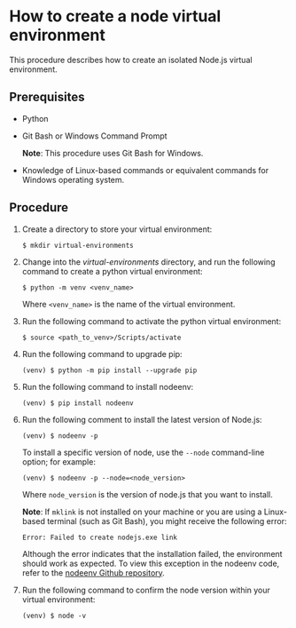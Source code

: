# How to create a node virtual environment

This procedure describes how to create an isolated Node.js virtual environment.


## Prerequisites

* Python
* Git Bash or Windows Command Prompt
    
    **Note**: This procedure uses Git Bash for Windows.

* Knowledge of Linux-based commands or equivalent commands for Windows operating system.

## Procedure

1. Create a directory to store your virtual environment:

    ```
    $ mkdir virtual-environments
    ```

1. Change into the _virtual-environments_ directory, and run the following command to create a python virtual environment:

    ```
    $ python -m venv <venv_name>
    ```

    Where `<venv_name>` is the name of the virtual environment.

1. Run the following command to activate the python virtual environment:

    ```
    $ source <path_to_venv>/Scripts/activate
    ```

1. Run the following command to upgrade pip:

    ```
    (venv) $ python -m pip install --upgrade pip
    ```

1. Run the following command to install nodeenv:

    ```
    (venv) $ pip install nodeenv
    ```

1. Run the following comment to install the latest version of Node.js:

    ```
    (venv) $ nodeenv -p
    ```

    To install a specific version of node, use the `--node` command-line option; for example:

    ```
    (venv) $ nodeenv -p --node=<node_version>
    ```

    Where `node_version` is the version of node.js that you want to install.

    **Note**: If `mklink` is not installed on your machine or you are using a Linux-based terminal (such as Git Bash), you might receive the following error:

    `Error: Failed to create nodejs.exe link`

    Although the error indicates that the installation failed, the environment should work as expected. To view this exception in the nodeenv code, refer to the [nodeenv Github repository](https://github.com/ekalinin/nodeenv/blob/a6585e9a63e1601c4a37f3a1bb8fd0722dd6b51c/nodeenv.py#L983).

1. Run the following command to confirm the node version within your virtual environment: 
    
    ```
    (venv) $ node -v
    ```